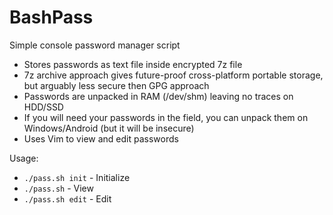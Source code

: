 ﻿# BashPass
Simple console password manager script

* Stores passwords as text file inside encrypted 7z file
* 7z archive approach gives future-proof cross-platform portable storage, but arguably less secure then GPG approach
* Passwords are unpacked in RAM (/dev/shm) leaving no traces on HDD/SSD
* If you will need your passwords in the field, you can unpack them on Windows/Android (but it will be insecure)
* Uses Vim to view and edit passwords

Usage:
* `./pass.sh init` - Initialize
* `./pass.sh` - View
* `./pass.sh edit` - Edit

